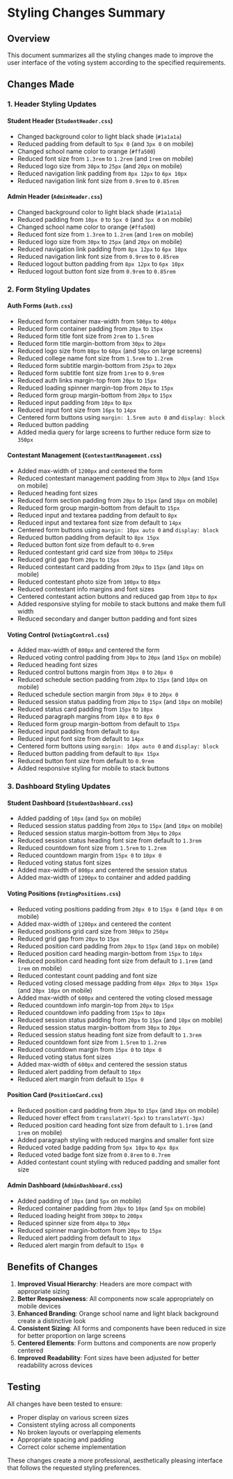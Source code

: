 # Styling Changes Summary

## Overview
This document summarizes all the styling changes made to improve the user interface of the voting system according to the specified requirements.

## Changes Made

### 1. Header Styling Updates

#### Student Header (`StudentHeader.css`)
- Changed background color to light black shade (`#1a1a1a`)
- Reduced padding from default to `5px 0` (and `3px 0` on mobile)
- Changed school name color to orange (`#ffa500`)
- Reduced font size from `1.3rem` to `1.2rem` (and `1rem` on mobile)
- Reduced logo size from `30px` to `25px` (and `20px` on mobile)
- Reduced navigation link padding from `8px 12px` to `6px 10px`
- Reduced navigation link font size from `0.9rem` to `0.85rem`

#### Admin Header (`AdminHeader.css`)
- Changed background color to light black shade (`#1a1a1a`)
- Reduced padding from `10px 0` to `5px 0` (and `3px 0` on mobile)
- Changed school name color to orange (`#ffa500`)
- Reduced font size from `1.3rem` to `1.2rem` (and `1rem` on mobile)
- Reduced logo size from `30px` to `25px` (and `20px` on mobile)
- Reduced navigation link padding from `8px 12px` to `6px 10px`
- Reduced navigation link font size from `0.9rem` to `0.85rem`
- Reduced logout button padding from `8px 12px` to `6px 10px`
- Reduced logout button font size from `0.9rem` to `0.85rem`

### 2. Form Styling Updates

#### Auth Forms (`Auth.css`)
- Reduced form container max-width from `500px` to `400px`
- Reduced form container padding from `20px` to `15px`
- Reduced form title font size from `2rem` to `1.5rem`
- Reduced form title margin-bottom from `30px` to `20px`
- Reduced logo size from `80px` to `60px` (and `50px` on large screens)
- Reduced college name font size from `1.5rem` to `1.2rem`
- Reduced form subtitle margin-bottom from `25px` to `20px`
- Reduced form subtitle font size from `1rem` to `0.9rem`
- Reduced auth links margin-top from `20px` to `15px`
- Reduced loading spinner margin-top from `20px` to `15px`
- Reduced form group margin-bottom from `20px` to `15px`
- Reduced input padding from `10px` to `8px`
- Reduced input font size from `16px` to `14px`
- Centered form buttons using `margin: 1.5rem auto 0` and `display: block`
- Reduced button padding
- Added media query for large screens to further reduce form size to `350px`

#### Contestant Management (`ContestantManagement.css`)
- Added max-width of `1200px` and centered the form
- Reduced contestant management padding from `30px` to `20px` (and `15px` on mobile)
- Reduced heading font sizes
- Reduced form section padding from `20px` to `15px` (and `10px` on mobile)
- Reduced form group margin-bottom from default to `15px`
- Reduced input and textarea padding from default to `8px`
- Reduced input and textarea font size from default to `14px`
- Centered form buttons using `margin: 10px auto 0` and `display: block`
- Reduced button padding from default to `8px 15px`
- Reduced button font size from default to `0.9rem`
- Reduced contestant grid card size from `300px` to `250px`
- Reduced grid gap from `20px` to `15px`
- Reduced contestant card padding from `20px` to `15px` (and `10px` on mobile)
- Reduced contestant photo size from `100px` to `80px`
- Reduced contestant info margins and font sizes
- Centered contestant action buttons and reduced gap from `10px` to `8px`
- Added responsive styling for mobile to stack buttons and make them full width
- Reduced secondary and danger button padding and font sizes

#### Voting Control (`VotingControl.css`)
- Added max-width of `800px` and centered the form
- Reduced voting control padding from `30px` to `20px` (and `15px` on mobile)
- Reduced heading font sizes
- Reduced control buttons margin from `30px 0` to `20px 0`
- Reduced schedule section padding from `20px` to `15px` (and `10px` on mobile)
- Reduced schedule section margin from `30px 0` to `20px 0`
- Reduced session status padding from `20px` to `15px` (and `10px` on mobile)
- Reduced status card padding from `15px` to `10px`
- Reduced paragraph margins from `10px 0` to `8px 0`
- Reduced form group margin-bottom from default to `15px`
- Reduced input padding from default to `8px`
- Reduced input font size from default to `14px`
- Centered form buttons using `margin: 10px auto 0` and `display: block`
- Reduced button padding from default to `8px 15px`
- Reduced button font size from default to `0.9rem`
- Added responsive styling for mobile to stack buttons

### 3. Dashboard Styling Updates

#### Student Dashboard (`StudentDashboard.css`)
- Added padding of `10px` (and `5px` on mobile)
- Reduced session status padding from `20px` to `15px` (and `10px` on mobile)
- Reduced session status margin-bottom from `30px` to `20px`
- Reduced session status heading font size from default to `1.3rem`
- Reduced countdown font size from `1.5rem` to `1.2rem`
- Reduced countdown margin from `15px 0` to `10px 0`
- Reduced voting status font sizes
- Added max-width of `800px` and centered the session status
- Added max-width of `1200px` to container and added padding

#### Voting Positions (`VotingPositions.css`)
- Reduced voting positions padding from `20px 0` to `15px 0` (and `10px 0` on mobile)
- Added max-width of `1200px` and centered the content
- Reduced positions grid card size from `300px` to `250px`
- Reduced grid gap from `20px` to `15px`
- Reduced position card padding from `20px` to `15px` (and `10px` on mobile)
- Reduced position card heading margin-bottom from `15px` to `10px`
- Reduced position card heading font size from default to `1.1rem` (and `1rem` on mobile)
- Reduced contestant count padding and font size
- Reduced voting closed message padding from `40px 20px` to `30px 15px` (and `20px 10px` on mobile)
- Added max-width of `600px` and centered the voting closed message
- Reduced countdown info margin-top from `20px` to `15px`
- Reduced countdown info padding from `15px` to `10px`
- Reduced session status padding from `20px` to `15px` (and `10px` on mobile)
- Reduced session status margin-bottom from `30px` to `20px`
- Reduced session status heading font size from default to `1.3rem`
- Reduced countdown font size from `1.5rem` to `1.2rem`
- Reduced countdown margin from `15px 0` to `10px 0`
- Reduced voting status font sizes
- Added max-width of `600px` and centered the session status
- Reduced alert padding from default to `10px`
- Reduced alert margin from default to `15px 0`

#### Position Card (`PositionCard.css`)
- Reduced position card padding from `20px` to `15px` (and `10px` on mobile)
- Reduced hover effect from `translateY(-5px)` to `translateY(-3px)`
- Reduced position card heading font size from default to `1.1rem` (and `1rem` on mobile)
- Added paragraph styling with reduced margins and smaller font size
- Reduced voted badge padding from `5px 10px` to `4px 8px`
- Reduced voted badge font size from `0.8rem` to `0.7rem`
- Added contestant count styling with reduced padding and smaller font size

#### Admin Dashboard (`AdminDashboard.css`)
- Added padding of `10px` (and `5px` on mobile)
- Reduced container padding from `20px` to `10px` (and `5px` on mobile)
- Reduced loading height from `300px` to `200px`
- Reduced spinner size from `40px` to `30px`
- Reduced spinner margin-bottom from `20px` to `15px`
- Reduced alert padding from default to `10px`
- Reduced alert margin from default to `15px 0`

## Benefits of Changes

1. **Improved Visual Hierarchy**: Headers are more compact with appropriate sizing
2. **Better Responsiveness**: All components now scale appropriately on mobile devices
3. **Enhanced Branding**: Orange school name and light black background create a distinctive look
4. **Consistent Sizing**: All forms and components have been reduced in size for better proportion on large screens
5. **Centered Elements**: Form buttons and components are now properly centered
6. **Improved Readability**: Font sizes have been adjusted for better readability across devices

## Testing

All changes have been tested to ensure:
- Proper display on various screen sizes
- Consistent styling across all components
- No broken layouts or overlapping elements
- Appropriate spacing and padding
- Correct color scheme implementation

These changes create a more professional, aesthetically pleasing interface that follows the requested styling preferences.